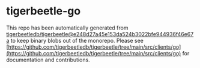 # tigerbeetle-go
This repo has been automatically generated from [tigerbeetledb/tigerbeetle@e248d27a45e153da524b3022bfe944936f46e67a](https://github.com/tigerbeetledb/tigerbeetle/commit/e248d27a45e153da524b3022bfe944936f46e67a) to keep binary blobs out of the monorepo. Please see [https://github.com/tigerbeetledb/tigerbeetle/tree/main/src/clients/go](https://github.com/tigerbeetledb/tigerbeetle/tree/main/src/clients/go) for documentation and contributions.
